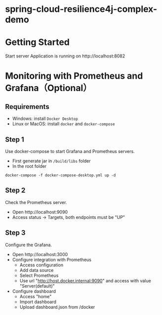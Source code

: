# spring-cloud-resilience4j-complex-demo

# Getting Started

Start server
Application is running on http://localhost:8082

# Monitoring with Prometheus and Grafana（Optional）

## Requirements

- Windows: install `Docker Desktop`
- Linux or MacOS: install `docker` and `docker-compose`
 
## Step 1

Use docker-compose to start Grafana and Prometheus servers.

- First generate jar in `/build/libs` folder
- In the root folder

```
docker-compose -f docker-compose-desktop.yml up -d
```

## Step 2

Check the Prometheus server.

- Open http://localhost:9090
- Access status -> Targets, both endpoints must be "UP"

## Step 3
Configure the Grafana.

- Open http://localhost:3000
- Configure integration with Prometheus
  - Access configuration
  - Add data source
  - Select Prometheus
  - Use url "http://host.docker.internal:9090" and access with value "Server(default)"
- Configure dashboard
  - Access "home"
  - Import dashboard
  - Upload dashboard.json from /docker
